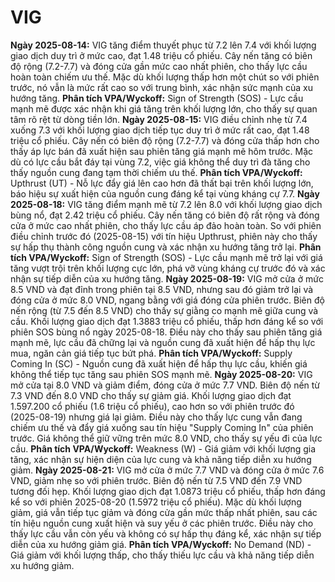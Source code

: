 # VIG

**Ngày 2025-08-14:** VIG tăng điểm thuyết phục từ 7.2 lên 7.4 với khối lượng giao dịch duy trì ở mức cao, đạt 1.48 triệu cổ phiếu. Cây nến tăng có biên độ rộng (7.2-7.7) và đóng cửa gần mức cao nhất phiên, cho thấy lực cầu hoàn toàn chiếm ưu thế. Mặc dù khối lượng thấp hơn một chút so với phiên trước, nó vẫn là mức rất cao so với trung bình, xác nhận sức mạnh của xu hướng tăng. **Phân tích VPA/Wyckoff:** Sign of Strength (SOS) - Lực cầu mạnh mẽ được xác nhận khi giá tăng trên khối lượng lớn, cho thấy sự quan tâm rõ rệt từ dòng tiền lớn.
**Ngày 2025-08-15:** VIG điều chỉnh nhẹ từ 7.4 xuống 7.3 với khối lượng giao dịch tiếp tục duy trì ở mức rất cao, đạt 1.48 triệu cổ phiếu. Cây nến có biên độ rộng (7.2-7.7) và đóng cửa thấp hơn cho thấy áp lực bán đã xuất hiện sau phiên tăng giá mạnh mẽ hôm trước. Mặc dù có lực cầu bắt đáy tại vùng 7.2, việc giá không thể duy trì đà tăng cho thấy nguồn cung đang tạm thời chiếm ưu thế. **Phân tích VPA/Wyckoff:** Upthrust (UT) - Nỗ lực đẩy giá lên cao hơn đã thất bại trên khối lượng lớn, báo hiệu sự xuất hiện của nguồn cung đáng kể tại vùng kháng cự 7.7.
**Ngày 2025-08-18:** VIG tăng điểm mạnh mẽ từ 7.2 lên 8.0 với khối lượng giao dịch bùng nổ, đạt 2.42 triệu cổ phiếu. Cây nến tăng có biên độ rất rộng và đóng cửa ở mức cao nhất phiên, cho thấy lực cầu áp đảo hoàn toàn. So với phiên điều chỉnh trước đó (2025-08-15) với tín hiệu Upthrust, phiên này cho thấy sự hấp thụ thành công nguồn cung và xác nhận xu hướng tăng trở lại. **Phân tích VPA/Wyckoff:** Sign of Strength (SOS) - Lực cầu mạnh mẽ trở lại với giá tăng vượt trội trên khối lượng cực lớn, phá vỡ vùng kháng cự trước đó và xác nhận sự tiếp diễn của xu hướng tăng.
**Ngày 2025-08-19:** VIG mở cửa ở mức 8.5 VND và đạt đỉnh trong phiên tại 8.5 VND, nhưng sau đó giảm trở lại và đóng cửa ở mức 8.0 VND, ngang bằng với giá đóng cửa phiên trước. Biên độ nến rộng (từ 7.5 đến 8.5 VND) cho thấy sự giằng co mạnh mẽ giữa cung và cầu. Khối lượng giao dịch đạt 1.3883 triệu cổ phiếu, thấp hơn đáng kể so với phiên SOS bùng nổ ngày 2025-08-18. Điều này cho thấy sau phiên tăng giá mạnh mẽ, lực cầu đã chững lại và nguồn cung đã xuất hiện để hấp thụ lực mua, ngăn cản giá tiếp tục bứt phá. **Phân tích VPA/Wyckoff:** Supply Coming In (SC) - Nguồn cung đã xuất hiện để hấp thụ lực cầu, khiến giá không thể tiếp tục tăng sau phiên SOS mạnh mẽ.
**Ngày 2025-08-20:** VIG mở cửa tại 8.0 VND và giảm điểm, đóng cửa ở mức 7.7 VND. Biên độ nến từ 7.3 VND đến 8.0 VND cho thấy sự giảm giá. Khối lượng giao dịch đạt 1.597.200 cổ phiếu (1.6 triệu cổ phiếu), cao hơn so với phiên trước đó (2025-08-19) nhưng giá lại giảm. Điều này cho thấy lực cung vẫn đang chiếm ưu thế và đẩy giá xuống sau tín hiệu "Supply Coming In" của phiên trước. Giá không thể giữ vững trên mức 8.0 VND, cho thấy sự yếu đi của lực cầu. **Phân tích VPA/Wyckoff:** Weakness (W) - Giá giảm với khối lượng gia tăng, xác nhận sự hiện diện của lực cung và khả năng tiếp diễn xu hướng giảm.
**Ngày 2025-08-21:** VIG mở cửa ở mức 7.7 VND và đóng cửa ở mức 7.6 VND, giảm nhẹ so với phiên trước. Biên độ nến từ 7.5 VND đến 7.9 VND tương đối hẹp. Khối lượng giao dịch đạt 1.0873 triệu cổ phiếu, thấp hơn đáng kể so với phiên 2025-08-20 (1.5972 triệu cổ phiếu). Mặc dù khối lượng giảm, giá vẫn tiếp tục giảm và đóng cửa gần mức thấp nhất phiên, sau các tín hiệu nguồn cung xuất hiện và suy yếu ở các phiên trước. Điều này cho thấy lực cầu vẫn còn yếu và không có sự hấp thụ đáng kể, xác nhận sự tiếp diễn của xu hướng giảm giá. **Phân tích VPA/Wyckoff:** No Demand (ND) - Giá giảm với khối lượng thấp, cho thấy thiếu lực cầu và khả năng tiếp diễn xu hướng giảm.
